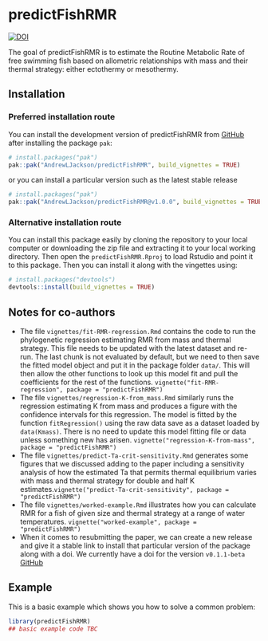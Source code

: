 
# predictFishRMR

<!-- badges: start -->
[![DOI](https://zenodo.org/badge/1008301182.svg)](https://doi.org/10.5281/zenodo.16409669)
<!-- badges: end -->

The goal of predictFishRMR is to estimate the Routine Metabolic Rate of free swimming fish based on allometric relationships with mass and their thermal strategy: either ectothermy or mesothermy. 


## Installation


### Preferred installation route

You can install the development version of predictFishRMR from [GitHub](https://github.com/AndrewLJackson/predictFishRMR) after installing the package `pak`:

``` r
# install.packages("pak")
pak::pak("AndrewLJackson/predictFishRMR", build_vignettes = TRUE)
```

or you can install a particular version such as the latest stable release

``` r
# install.packages("pak")
pak::pak("AndrewLJackson/predictFishRMR@v1.0.0", build_vignettes = TRUE)
```

### Alternative installation route

You can install this package easily by cloning the repository to your local computer or downloading the zip file and extracting it to your local working directory. Then open the `predictFishRMR.Rproj` to load Rstudio and point it to this package. Then you can install it along with the vingettes using:

``` r
# install.packages("devtools")
devtools::install(build_vignettes = TRUE)
```

## Notes for co-authors

+ The file `vignettes/fit-RMR-regression.Rmd` contains the code to run the phylogenetic regression estimating RMR from mass and thermal strategy. This file needs to be updated with the latest dataset and re-run. The last chunk is not evaluated by default, but we need to then save the fitted model object and put it in the package folder `data/`. This will then allow the other functions to look up this model fit and pull the coefficients for the rest of the functions. `vignette("fit-RMR-regression", package = "predictFishRMR")`
+ The file `vignettes/regression-K-from_mass.Rmd` similarly runs the regression estimating K from mass and produces a figure with the confidence intervals for this regression. The model is fitted by the function `fitRegression()` using the raw data save as a dataset loaded by `data(Kmass)`. There is no need to update this model fitting file or data unless something new has arisen. `vignette("regression-K-from-mass", package = "predictFishRMR")`
+ The file `vignettes/predict-Ta-crit-sensitivity.Rmd` generates some figures that we discussed adding to the paper including a sensitivity analysis of how the estimated Ta that permits thermal equilibrium varies with mass and thermal strategy for double and half K estimates.`vignette("predict-Ta-crit-sensitivity", package = "predictFishRMR")`
+ The file `vignettes/worked-example.Rmd` illustrates how you can calculate RMR for a fish of given size and thermal strategy at a range of water temperatures. `vignette("worked-example", package = "predictFishRMR")`
+ When it comes to resubmitting the paper, we can create a new release and give it a stable link to install that particular version of the package along with a doi. We currently have a doi for the version `v0.1.1-beta` [GitHub](https://github.com/AndrewLJackson/predictFishRMR)


## Example

This is a basic example which shows you how to solve a common problem:

``` r
library(predictFishRMR)
## basic example code TBC
```

